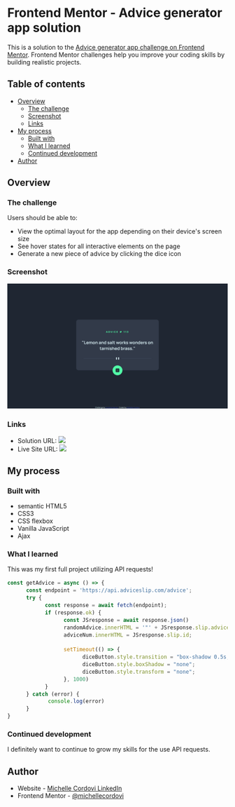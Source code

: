 # Frontend Mentor - Advice generator app solution

This is a solution to the [Advice generator app challenge on Frontend Mentor](https://www.frontendmentor.io/challenges/advice-generator-app-QdUG-13db). Frontend Mentor challenges help you improve your coding skills by building realistic projects.

## Table of contents

- [Overview](#overview)
  - [The challenge](#the-challenge)
  - [Screenshot](#screenshot)
  - [Links](#links)
- [My process](#my-process)
  - [Built with](#built-with)
  - [What I learned](#what-i-learned)
  - [Continued development](#continued-development)
- [Author](#author)


## Overview

### The challenge

Users should be able to:

- View the optimal layout for the app depending on their device's screen size
- See hover states for all interactive elements on the page
- Generate a new piece of advice by clicking the dice icon

### Screenshot

![](./images/final_desktop_screenshot.png)

### Links

- Solution URL: ![](https://github.com/michellecordovi/APIAdviceGenerator)
- Live Site URL: ![](https://michellecordovi.github.io/APIAdviceGenerator/)

## My process

### Built with

- semantic HTML5
- CSS3
- CSS flexbox
- Vanilla JavaScript
- Ajax


### What I learned

This was my first full project utilizing API requests!

```js
const getAdvice = async () => {
      const endpoint = 'https://api.adviceslip.com/advice';
      try {
            const response = await fetch(endpoint);
            if (response.ok) {
                  const JSresponse = await response.json()
                  randomAdvice.innerHTML = '"' + JSresponse.slip.advice + '"';
                  adviceNum.innerHTML = JSresponse.slip.id;
                  
                  setTimeout(() => {
                        diceButton.style.transition = "box-shadow 0.5s, transform 0s";
                        diceButton.style.boxShadow = "none";
                        diceButton.style.transform = "none";
                  }, 1000)
            }
      } catch (error) {
             console.log(error)
      }
}

```

### Continued development

I definitely want to continue to grow my skills for the use API requests.


## Author

- Website - [Michelle Cordovi LinkedIn](https://www.linkedin.com/in/michelle-cordovi-dpt-35588683/)
- Frontend Mentor - [@michellecordovi](https://www.frontendmentor.io/profile/michellecordovi)
